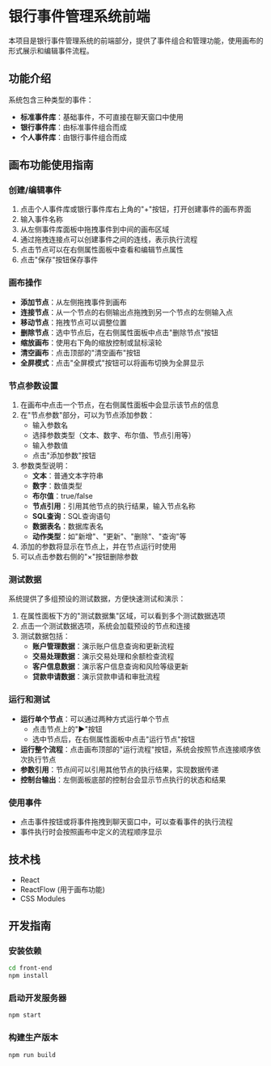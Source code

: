 # 银行事件管理系统前端

本项目是银行事件管理系统的前端部分，提供了事件组合和管理功能，使用画布的形式展示和编辑事件流程。

## 功能介绍

系统包含三种类型的事件：
- **标准事件库**：基础事件，不可直接在聊天窗口中使用
- **银行事件库**：由标准事件组合而成
- **个人事件库**：由银行事件组合而成

## 画布功能使用指南

### 创建/编辑事件
1. 点击个人事件库或银行事件库右上角的"+"按钮，打开创建事件的画布界面
2. 输入事件名称
3. 从左侧事件库面板中拖拽事件到中间的画布区域
4. 通过拖拽连接点可以创建事件之间的连线，表示执行流程
5. 点击节点可以在右侧属性面板中查看和编辑节点属性
6. 点击"保存"按钮保存事件

### 画布操作
- **添加节点**：从左侧拖拽事件到画布
- **连接节点**：从一个节点的右侧输出点拖拽到另一个节点的左侧输入点
- **移动节点**：拖拽节点可以调整位置
- **删除节点**：选中节点后，在右侧属性面板中点击"删除节点"按钮
- **缩放画布**：使用右下角的缩放控制或鼠标滚轮
- **清空画布**：点击顶部的"清空画布"按钮
- **全屏模式**：点击"全屏模式"按钮可以将画布切换为全屏显示

### 节点参数设置
1. 在画布中点击一个节点，在右侧属性面板中会显示该节点的信息
2. 在"节点参数"部分，可以为节点添加参数：
   - 输入参数名
   - 选择参数类型（文本、数字、布尔值、节点引用等）
   - 输入参数值
   - 点击"添加参数"按钮
3. 参数类型说明：
   - **文本**：普通文本字符串
   - **数字**：数值类型
   - **布尔值**：true/false
   - **节点引用**：引用其他节点的执行结果，输入节点名称
   - **SQL查询**：SQL查询语句
   - **数据表名**：数据库表名
   - **动作类型**：如"新增"、"更新"、"删除"、"查询"等
4. 添加的参数将显示在节点上，并在节点运行时使用
5. 可以点击参数右侧的"×"按钮删除参数

### 测试数据
系统提供了多组预设的测试数据，方便快速测试和演示：
1. 在属性面板下方的"测试数据集"区域，可以看到多个测试数据选项
2. 点击一个测试数据选项，系统会加载预设的节点和连接
3. 测试数据包括：
   - **账户管理数据**：演示账户信息查询和更新流程
   - **交易处理数据**：演示交易处理和余额检查流程
   - **客户信息数据**：演示客户信息查询和风险等级更新
   - **贷款申请数据**：演示贷款申请和审批流程

### 运行和测试
- **运行单个节点**：可以通过两种方式运行单个节点
  - 点击节点上的"▶"按钮
  - 选中节点后，在右侧属性面板中点击"运行节点"按钮
- **运行整个流程**：点击画布顶部的"运行流程"按钮，系统会按照节点连接顺序依次执行节点
- **参数引用**：节点间可以引用其他节点的执行结果，实现数据传递
- **控制台输出**：左侧面板底部的控制台会显示节点执行的状态和结果

### 使用事件
- 点击事件按钮或将事件拖拽到聊天窗口中，可以查看事件的执行流程
- 事件执行时会按照画布中定义的流程顺序显示

## 技术栈

- React
- ReactFlow (用于画布功能)
- CSS Modules

## 开发指南

### 安装依赖
```bash
cd front-end
npm install
```

### 启动开发服务器
```bash
npm start
```

### 构建生产版本
```bash
npm run build
``` 